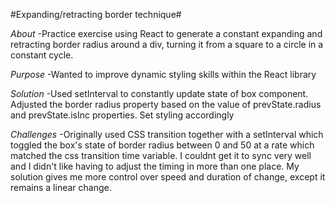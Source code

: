 #Expanding/retracting border technique#

*About*
-Practice exercise using React to generate a constant expanding and retracting border radius around a div, turning it from a square to a circle in a constant cycle.

*Purpose*
-Wanted to improve dynamic styling skills within the React library

*Solution*
-Used setInterval to constantly update state of box component. Adjusted the border radius property based on the value of prevState.radius and prevState.isInc properties. Set styling accordingly

*Challenges*
-Originally used CSS transition together with a setInterval which toggled the box's state of border radius between 0 and 50 at a rate which matched the css transition time variable. I couldnt get it to sync very well and I didn't like having to adjust the timing in more than one place. My solution gives me more control over speed and duration of change, except it remains a linear change.

